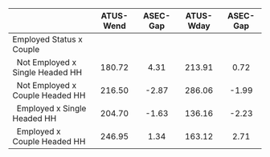 
|                      |    ATUS-Wend |     ASEC-Gap |    ATUS-Wday |     ASEC-Gap |
| -------------------- | :----------: | :----------: | :----------: | :----------: |
| Employed Status x Couple |              |              |              |              |
| &nbsp;&nbsp;Not Employed x Single Headed HH |       180.72 |         4.31 |       213.91 |         0.72 |
| &nbsp;&nbsp;Not Employed x Couple Headed HH |       216.50 |        -2.87 |       286.06 |        -1.99 |
| &nbsp;&nbsp;Employed x Single Headed HH |       204.70 |        -1.63 |       136.16 |        -2.23 |
| &nbsp;&nbsp;Employed x Couple Headed HH |       246.95 |         1.34 |       163.12 |         2.71 |

